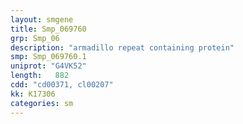 ```yaml
---
layout: smgene
title: Smp_069760
grp: Smp_06
description: "armadillo repeat containing protein"
smp: Smp_069760.1
uniprot: "G4VK52"
length:   882
cdd: "cd00371, cl00207"
kk: K17306
categories: sm
---
```


